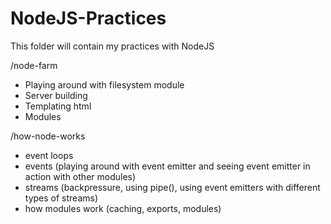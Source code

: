 # NodeJS-Practices

This folder will contain my practices with NodeJS

/node-farm

- Playing around with filesystem module
- Server building
- Templating html
- Modules

/how-node-works

- event loops
- events (playing around with event emitter and seeing event emitter in action with other modules)
- streams (backpressure, using pipe(), using event emitters with different types of streams)
- how modules work (caching, exports, modules)
